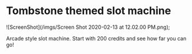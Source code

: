 # Tombstone themed slot machine
![ScreenShot](/imgs/Screen Shot 2020-02-13 at 12.02.00 PM.png);

Arcade style slot machine. 
Start with 200 credits and see how far you can go!

